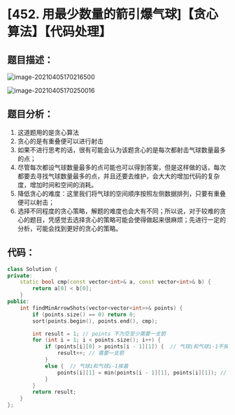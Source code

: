 # [452. 用最少数量的箭引爆气球]【贪心算法】【代码处理】

## 题目描述：



![image-20210405170216500](C:\Users\西安交通大学2193613091sxm\AppData\Roaming\Typora\typora-user-images\image-20210405170216500.png)

![image-20210405170250016](C:\Users\西安交通大学2193613091sxm\AppData\Roaming\Typora\typora-user-images\image-20210405170250016.png)

## 题目分析：

1. 这道题用的是贪心算法
2. 贪心的是有重叠便可以进行射击
3. 如果不进行思考的话，很有可能会认为该题贪心的是每次都射击气球数量最多的点；
4. 尽管每次都设气球数量最多的点可能也可以得到答案，但是这样做的话，每次都要去寻找气球数量最多的点，并且还要去维护，会大大的增加代码的复杂度，增加时间和空间的消耗。
5. 降低贪心的难度：这里我们将气球的空间顺序按照左侧数据排列，只要有重叠便可以射击；
6. 选择不同程度的贪心策略，解题的难度也会大有不同；所以说，对于较难的贪心的题目，凭感觉去选择贪心的策略可能会使得做起来很麻烦；先进行一定的分析，可能会找到更好的贪心的策略。

## 代码：

```C++
class Solution {
private:
    static bool cmp(const vector<int>& a, const vector<int>& b) {
        return a[0] < b[0];
    }
public:
    int findMinArrowShots(vector<vector<int>>& points) {
        if (points.size() == 0) return 0;
        sort(points.begin(), points.end(), cmp);

        int result = 1; // points 不为空至少需要一支箭
        for (int i = 1; i < points.size(); i++) {
            if (points[i][0] > points[i - 1][1]) {  // 气球i和气球i-1不挨着，注意这里不是>=
                result++; // 需要一支箭
            }
            else {  // 气球i和气球i-1挨着
                points[i][1] = min(points[i - 1][1], points[i][1]); // 更新重叠气球最小右边界
            }
        }
        return result;
    }
};
```


